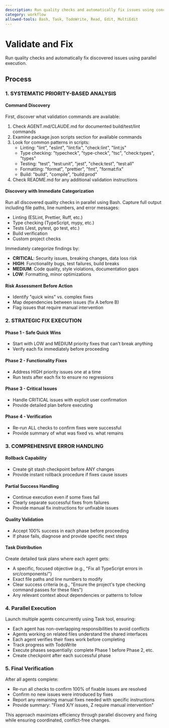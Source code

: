 ```yaml
---
description: Run quality checks and automatically fix issues using concurrent agents
category: workflow
allowed-tools: Bash, Task, TodoWrite, Read, Edit, MultiEdit
---
```


# Validate and Fix

Run quality checks and automatically fix discovered issues using parallel execution.

## Process

### 1. SYSTEMATIC PRIORITY-BASED ANALYSIS

#### Command Discovery
First, discover what validation commands are available:
1. Check AGENT.md/CLAUDE.md for documented build/test/lint commands
2. Examine package.json scripts section for available commands
3. Look for common patterns in scripts:
   - Linting: "lint", "eslint", "lint:fix", "check:lint", "lint:js"
   - Type checking: "typecheck", "type-check", "tsc", "check:types", "types"
   - Testing: "test", "test:unit", "jest", "check:test", "test:all"
   - Formatting: "format", "prettier", "fmt", "format:fix"
   - Build: "build", "compile", "build:prod"
4. Check README.md for any additional validation instructions

#### Discovery with Immediate Categorization
Run all discovered quality checks in parallel using Bash. Capture full output including file paths, line numbers, and error messages:
- Linting (ESLint, Prettier, Ruff, etc.)
- Type checking (TypeScript, mypy, etc.)
- Tests (Jest, pytest, go test, etc.)
- Build verification
- Custom project checks

Immediately categorize findings by:
- **CRITICAL**: Security issues, breaking changes, data loss risk
- **HIGH**: Functionality bugs, test failures, build breaks
- **MEDIUM**: Code quality, style violations, documentation gaps
- **LOW**: Formatting, minor optimizations

#### Risk Assessment Before Action
- Identify "quick wins" vs. complex fixes
- Map dependencies between issues (fix A before B)
- Flag issues that require manual intervention

### 2. STRATEGIC FIX EXECUTION

#### Phase 1 - Safe Quick Wins
- Start with LOW and MEDIUM priority fixes that can't break anything
- Verify each fix immediately before proceeding

#### Phase 2 - Functionality Fixes
- Address HIGH priority issues one at a time
- Run tests after each fix to ensure no regressions

#### Phase 3 - Critical Issues
- Handle CRITICAL issues with explicit user confirmation
- Provide detailed plan before executing

#### Phase 4 - Verification
- Re-run ALL checks to confirm fixes were successful
- Provide summary of what was fixed vs. what remains

### 3. COMPREHENSIVE ERROR HANDLING

#### Rollback Capability
- Create git stash checkpoint before ANY changes
- Provide instant rollback procedure if fixes cause issues

#### Partial Success Handling
- Continue execution even if some fixes fail
- Clearly separate successful fixes from failures
- Provide manual fix instructions for unfixable issues

#### Quality Validation
- Accept 100% success in each phase before proceeding
- If phase fails, diagnose and provide specific next steps

#### Task Distribution
Create detailed task plans where each agent gets:
- A specific, focused objective (e.g., "Fix all TypeScript errors in src/components/")
- Exact file paths and line numbers to modify
- Clear success criteria (e.g., "Ensure the project's type checking command passes for these files")
- Any relevant context about dependencies or patterns to follow

### 4. Parallel Execution
Launch multiple agents concurrently using Task tool, ensuring:
- Each agent has non-overlapping responsibilities to avoid conflicts
- Agents working on related files understand the shared interfaces
- Each agent verifies their fixes work before completing
- Track progress with TodoWrite
- Execute phases sequentially: complete Phase 1 before Phase 2, etc.
- Create checkpoint after each successful phase

### 5. Final Verification
After all agents complete:
- Re-run all checks to confirm 100% of fixable issues are resolved
- Confirm no new issues were introduced by fixes
- Report any remaining manual fixes needed with specific instructions
- Provide summary: "Fixed X/Y issues, Z require manual intervention"

This approach maximizes efficiency through parallel discovery and fixing while ensuring coordinated, conflict-free changes.